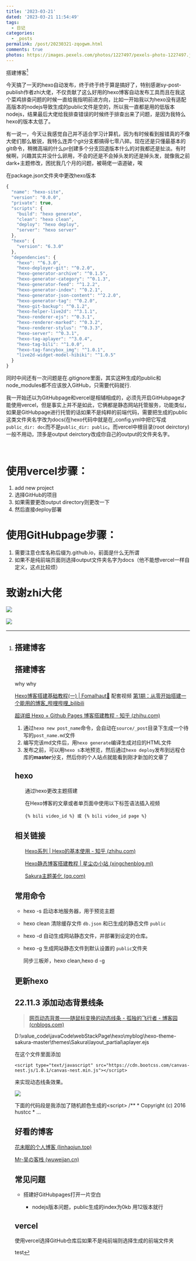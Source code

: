 ```yaml
---
title: '2023-03-21'
dated: '2023-03-21 11:54:49'
tags:
  - 日记
categories:
  - _posts
permalink: /post/20230321-zqogwm.html
comments: true
photos: https://images.pexels.com/photos/1227497/pexels-photo-1227497.jpeg?auto=compress&cs=tinysrgb&w=1260&h=750&dpr=1
---
```


搭建博客[^1]

今天搞了一天的hexo自动发布，终于终于终于算是搞好了，特别感谢sy-post-publish作者zhi大佬，不仅贡献了这么好用的hexo博客自动发布工具而且在我这个菜鸡排查问题的时候一直给我指明前进方向，比如一开始我以为hexo没有适配高版本的nodejs导致生成的public文件是空的，所以我一直都是用的低版本nodejs，结果最后大佬给我排查错误的时候终于排查出来了问题，是因为我特么hexo的版本太低了。

有一说一，今天让我感觉自己并不适合学习计算机，因为有时候看到报错真的不像大佬们那么敏锐，我特么连弄个git分支都搞得七零八碎。现在还是只懂最基本的git命令，稍微高端的什么pr创建多个分支回退版本什么的对我都还是扯淡。有时候啊，兴趣其实并没什么卵用，不会的还是不会掉头发的还是掉头发，就像我之前dark+主题修改，困扰我几个月的问题，被萌佬一语道破，唉

在package.json文件夹中更改hexo版本

```js
{
  "name": "hexo-site",
  "version": "0.0.0",
  "private": true,
  "scripts": {
    "build": "hexo generate",
    "clean": "hexo clean",
    "deploy": "hexo deploy",
    "server": "hexo server"
  },
  "hexo": {
    "version": "6.3.0"
  },
  "dependencies": {
    "hexo": "^6.3.0",
    "hexo-deployer-git": "^0.2.0",
    "hexo-generator-archive": "^0.1.5",
    "hexo-generator-category": "^0.1.3",
    "hexo-generator-feed": "^1.2.2",
    "hexo-generator-index": "^0.2.1",
    "hexo-generator-json-content": "^2.2.0",
    "hexo-generator-tag": "^0.2.0",
    "hexo-git-backup": "^0.1.2",
    "hexo-helper-live2d": "^3.1.1",
    "hexo-renderer-ejs": "^0.3.1",
    "hexo-renderer-marked": "^0.3.2",
    "hexo-renderer-stylus": "^0.3.3",
    "hexo-server": "^0.3.1",
    "hexo-tag-aplayer": "^3.0.4",
    "hexo-tag-bili": "^1.0.0",
    "hexo-tag-fancybox_img": "^1.0.1",
    "live2d-widget-model-hibiki": "^1.0.5"
  }
}

```

同时中间还有一次问题是在.gitignore里面，其实这种生成的public和node_modules都不应该放入GitHub，只需要代码就行.

我一开始还以为GitHubpage和vercel是相辅相成的，必须先开启GitHubpage才能使用vercel，但是事实上并不是如此，它俩都是静态网站托管服务，功能类似，如果是GitHubpage进行托管的话如果不是纯粹的前端代码，需要把生成的public这类文件夹名字改为docs(在hexo代码中就是在_config.yml中把它写成`public_dir: doc`​而不是`public_dir: public`​。而vercel中根目录(root deirctory)一般不用动，顶多是output deirctory改成你自己的output的文件夹名字。

‍

# 使用vercel步骤：

1. add new project
2. 选择GitHub的项目
3. 如果需要更改output directory则更改一下
4. 然后直接deploy部署

# 使用GitHubpage步骤：

1. 需要注意仓库名称后缀为.github.io，前面是什么无所谓
2. 如果不是纯前端页面则选择output文件夹名字为docs（他不能想vercel一样自定义，这点比较烦）

# 致谢zhi大佬

​![](https://raw.githubusercontent.com/Chenm4/ImageOnline/master/siyuan/hexo/202303212236078.png)​​

​![](https://raw.githubusercontent.com/Chenm4/ImageOnline/master/siyuan/hexo/202303212236998.png)​

[^1]: # 搭建博客

    # 搭建博客

    why  why

    [Hexo博客搭建基础教程(一) | Fomalhaut🥝](https://www.fomal.cc/posts/e593433d.html) 配套视频 [第1期：从零开始搭建一个能用的博客_哔哩哔哩_bilibili](https://www.bilibili.com/video/BV1G84y1B7NH/?spm_id_from=..search-card.all.click&vd_source=9d39a931f34500bcd5ae0170a26fd7c7)

    [超详细 Hexo + Github Pages 博客搭建教程 - 知乎 (zhihu.com)](https://zhuanlan.zhihu.com/p/370635512)

    1. 通过`hexo new post_name`​命令，会自动在`source/_post`​目录下生成一个待写的`post_name.md`​文件
    2. 编写完该md文件后，用`hexo generate`​编译生成对应的HTML文件
    3. 发布之前，可以用`hexo s`​本地预览，然后通过`hexo deploy`​发布到远程仓库的**master**分支，然后你的个人站点就能看到刚才新加的文章了

    # hexo

    　　通过hexo更改主题搭建

    　　在Hexo博客的文章或者单页面中使用以下标签语法插入视频

    　　`{% bili video_id %} 或 {% bili video_id page %}`

    ## 相关链接

    　　[Hexo系列 | Hexo的基本使用 - 知乎 (zhihu.com)](https://zhuanlan.zhihu.com/p/85037427)

    　　[Hexo静态博客搭建教程 | 星尘の小站 (xingchenblog.ml)](https://xingchenblog.ml/2021/06/27/Hexo%E9%9D%99%E6%80%81%E5%8D%9A%E5%AE%A2%E6%90%AD%E5%BB%BA%E6%95%99%E7%A8%8B/)

    　　[Sakura主题美化 (qq.com)](https://mp.weixin.qq.com/s/OAyOA28-bTJLE6aKtzpoqg)

    ## 常用命令

    * hexo -s  启动本地服务器，用于预览主题
    * hexo clean 清除缓存文件 `db.json`​ 和已生成的静态文件 `public`​
    * hexo -d 自动生成网站静态文件，并部署到设定的仓库。
    * hexo -g 生成网站静态文件到默认设置的 `public`​ 文件夹

      同步三板斧，hexo clean,hexo d -g

    # 更新hexo

    ## 22.11.3 添加动态背景线条

    > [网页动态背景——随鼠标变换的动态线条 - 孤独的飞行者 - 博客园 (cnblogs.com)](https://www.cnblogs.com/qq597585136/p/7019755.html)
    >

    D:\value_code\javaCode\webStackPage\hexo\myblog\hexo-theme-sakura-master\themes\Sakura\layout_partial\aplayer.ejs

    在这个文件里面添加

    ```
    <script type="text/javascript" src="https://cdn.bootcss.com/canvas-nest.js/1.0.1/canvas-nest.min.js"></script>
    ```
    来实现动态线条效果。

    ![](https://github.com/Chenm4/ImageOnline/raw/master//siyuan/hexo/202303231154027.png)

    下面的代码段是我添加了随机颜色生成的&lt;script&gt;    /**     * Copyright (c) 2016 hustcc     * ...[^2]

    ## 好看的博客

    [花未眠的个人博客 (linhaojun.top)](https://www.linhaojun.top/?utm_source=ld246.com)

    [Mr-吴の客栈 (wuweijan.cn)](https://www.wuweijan.cn/)

    # 常见问题

    * 搭建好GitHubpages打开一片空白

      * nodejs版本问题，public生成的index为0kb  用12版本就行

    # vercel

    使用vercel选择GitHub仓库后如果不是纯前端则选择生成的前端文件夹

    test


[^2]: 
    ```js
    <script>
        /**
         * Copyright (c) 2016 hustcc
         * License: MIT
         * Version: v1.0.1
         * GitHub: https://github.com/hustcc/canvas-nest.js
         **/
        !
            function() {
                function n(n, e, t) {
                    return n.getAttribute(e) || t
                }
                function e(n) {
                    return document.getElementsByTagName(n)
                }
                function t() {
                    var t = e("script"),
                        o = t.length,
                        i = t[o - 1];
                    var color = randomColor()
                    window.alert(color)

                    return {
                        l: o,
                        z: n(i, "zIndex", -1),
                        o: n(i, "opacity", .99),
                        c: n(i, "color", (color)),
                        n: n(i, "count", 299)
                    }
                }
                function randomColor() {
                    // var color = ["217,104,9"]
                    var color = ["254,67,101","17,63,61","20,68,106","217,104,9"]

                    // return "rgb(" + (~~(Math.random() * 255)) + "," + (~~(Math.random() * 255)) + "," + (~~(Math
                    //     .random() * 255)) + ")";
                    return color[(~~Math.random() * color.length)]
                }
                function o() {
                    a = m.width = window.innerWidth || document.documentElement.clientWidth || document.body.clientWidth,
                        c = m.height = window.innerHeight || document.documentElement.clientHeight || document.body.clientHeight
                }
                function i() {
                    r.clearRect(0, 0, a, c);
                    var n, e, t, o, m, l;
                    s.forEach(function(i, x) {
                        for (i.x += i.xa, i.y += i.ya, i.xa *= i.x > a || i.x < 0 ? -1 : 1, i.ya *= i.y > c || i.y < 0 ? -1 : 1, r.fillRect(i.x - .5, i.y - .5, 1, 1), e = x + 1; e < u.length; e++) n = u[e],
                        null !== n.x && null !== n.y && (o = i.x - n.x, m = i.y - n.y, l = o * o + m * m, l < n.max && (n === y && l >= n.max / 2 && (i.x -= .03 * o, i.y -= .03 * m), t = (n.max - l) / n.max, r.beginPath(), r.lineWidth = t / 2, r.strokeStyle = "rgba(" + d.c + "," + (t + .2) + ")", r.moveTo(i.x, i.y), r.lineTo(n.x, n.y), r.stroke()))
                    }),
                        x(i)
                }
                var a, c, u, m = document.createElement("canvas"),
                    d = t(),
                    l = "c_n" + d.l,
                    r = m.getContext("2d"),
                    x = window.requestAnimationFrame || window.webkitRequestAnimationFrame || window.mozRequestAnimationFrame || window.oRequestAnimationFrame || window.msRequestAnimationFrame ||
                        function(n) {
                            window.setTimeout(n, 1e3 / 45)
                        },
                    w = Math.random,
                    y = {
                        x: null,
                        y: null,
                        max: 2e4
                    };
                m.id = l,
                    m.style.cssText = "position:fixed;top:0;left:0;z-index:" + d.z + ";opacity:" + d.o,
                    e("body")[0].appendChild(m),
                    o(),
                    window.onresize = o,
                    window.onmousemove = function(n) {
                        n = n || window.event,
                            y.x = n.clientX,
                            y.y = n.clientY
                    },
                    window.onmouseout = function() {
                        y.x = null,
                            y.y = null
                    };
                for (var s = [], f = 0; d.n > f; f++) {
                    var h = w() * a,
                        g = w() * c,
                        v = 2 * w() - 1,
                        p = 2 * w() - 1;
                    s.push({
                        x: h,
                        y: g,
                        xa: v,
                        ya: p,
                        max: 6e3
                    })
                }
                u = s.concat([y]),
                    setTimeout(function() {
                            i()
                        },
                        100)
            } ();
    </script>
    ```
